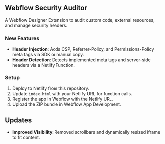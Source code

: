## Webflow Security Auditor
A Webflow Designer Extension to audit custom code, external resources, and manage security headers.

### New Features
- **Header Injection**: Adds CSP, Referrer-Policy, and Permissions-Policy meta tags via SDK or manual copy.
- **Header Detection**: Detects implemented meta tags and server-side headers via a Netlify Function.

### Setup
1. Deploy to Netlify from this repository.
2. Update `index.html` with your Netlify URL for function calls.
3. Register the app in Webflow with the Netlify URL.
4. Upload the ZIP bundle in Webflow App Development.
## Updates
- **Improved Visibility**: Removed scrollbars and dynamically resized iframe to fit content.
